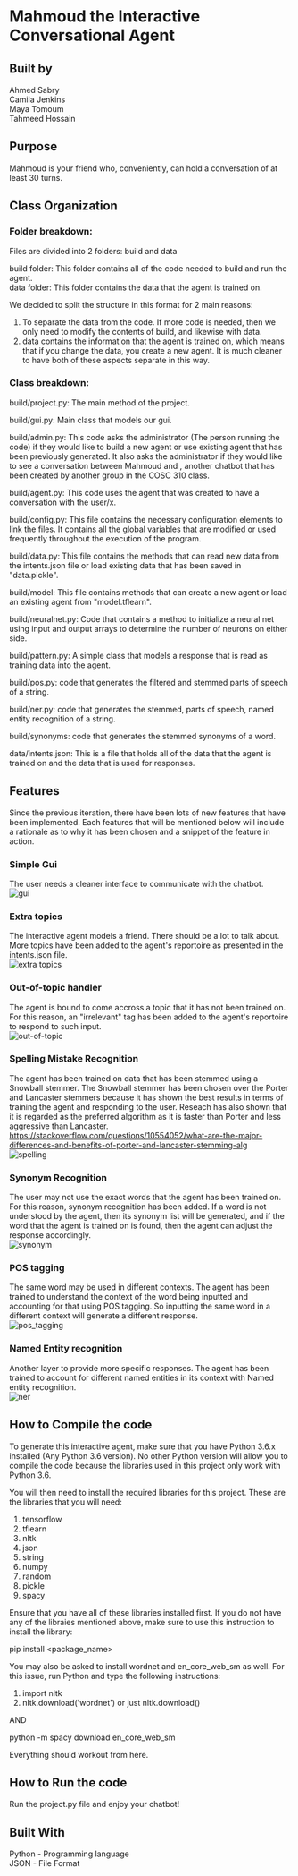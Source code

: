 # Mahmoud the Interactive Conversational Agent

## Built by  

Ahmed Sabry  
Camila Jenkins  
Maya Tomoum  
Tahmeed Hossain
## Purpose
Mahmoud is your friend who, conveniently, can hold a conversation of at least 30 turns. 

## Class Organization
### Folder breakdown: 

Files are divided into 2 folders: build and data 

build folder: This folder contains all of the code needed to build and run the agent.  
data folder: This folder contains the data that the agent is trained on. 

We decided to split the structure in this format for 2 main reasons:  
1) To separate the data from the code. If more code is needed, then we only need to modify the contents of build, and likewise with data.  
2) data contains the information that the agent is trained on, which means that if you change the data, you create a new agent. It is much cleaner to have both of these aspects separate in this way.  

### Class breakdown: 
build/project.py: The main method of the project.  

build/gui.py: Main class that models our gui.  

build/admin.py: This code asks the administrator (The person running the code) if they would like to build a new agent or use existing agent that has been previously generated. It also asks the administrator if they would like to see a conversation between Mahmoud and , another chatbot that has been created by another group in the COSC 310 class.  

build/agent.py: This code uses the agent that was created to have a conversation with the user/x.  

build/config.py: This file contains the necessary configuration elements to link the files. It contains all the global variables that are modified or used frequently throughout the execution of the program.  

build/data.py: This file contains the methods that can read new data from the intents.json file or load existing data that has been saved in "data.pickle".  

build/model: This file contains methods that can create a new agent or load an existing agent from "model.tflearn".  

build/neuralnet.py: Code that contains a method to initialize a neural net using input and output arrays to determine the number of neurons on either side.  

build/pattern.py: A simple class that models a response that is read as training data into the agent.  

build/pos.py: code that generates the filtered and stemmed parts of speech of a string.  

build/ner.py: code that generates the stemmed, parts of speech, named entity recognition of a string.

build/synonyms: code that generates the stemmed synonyms of a word.  

data/intents.json: This is a file that holds all of the data that the agent is trained on and the data that is used for responses.  
  
## Features  

Since the previous iteration, there have been lots of new features that have been implemented. Each features that will be mentioned below will include a rationale as to why it has been chosen and a snippet of the feature in action.  

### Simple Gui  
The user needs a cleaner interface to communicate with the chatbot.  
![gui](https://user-images.githubusercontent.com/52863189/78506820-35ec4180-7731-11ea-97c0-7ec84e20d2bc.png)


### Extra topics  
The interactive agent models a friend. There should be a lot to talk about. More topics have been added to the agent's reportoire as presented in the intents.json file.  
![extra topics](https://user-images.githubusercontent.com/52863189/78506903-ccb8fe00-7731-11ea-9547-6774fbe0710f.png)

### Out-of-topic handler  
The agent is bound to come accross a topic that it has not been trained on. For this reason, an "irrelevant" tag has been added to the agent's reportoire to respond to such input.  
![out-of-topic](https://user-images.githubusercontent.com/52863189/78506968-333e1c00-7732-11ea-95b4-77d883e75990.png)
 

### Spelling Mistake Recognition  
The agent has been trained on data that has been stemmed using a Snowball stemmer. The Snowball stemmer has been chosen over the Porter and Lancaster stemmers because it has shown the best results in terms of training the agent and responding to the user. Reseach has also shown that it is regarded as the preferred algorithm as it is faster than Porter and less aggressive than Lancaster.  
https://stackoverflow.com/questions/10554052/what-are-the-major-differences-and-benefits-of-porter-and-lancaster-stemming-alg  
![spelling](https://user-images.githubusercontent.com/52863189/78507179-7baa0980-7733-11ea-8d09-336c778fa44f.png)
 

### Synonym Recognition  
The user may not use the exact words that the agent has been trained on. For this reason, synonym recognition has been added. If a word is not understood by the agent, then its synonym list will be generated, and if the word that the agent is trained on is found, then the agent can adjust the response accordingly.  
![synonym](https://user-images.githubusercontent.com/52863189/78508892-152ae880-773f-11ea-90a0-b2e51588b1a5.png)

### POS tagging  
The same word may be used in different contexts. The agent has been trained to understand the context of the word being inputted and accounting for that using POS tagging. So inputting the same word in a different context will generate a different response.  
![pos_tagging](https://user-images.githubusercontent.com/52863189/78508940-64711900-773f-11ea-95c5-8cd8d6aff635.png) 

### Named Entity recognition  
Another layer to provide more specific responses. The agent has been trained to account for different named entities in its context with Named entity recognition.  
![ner](https://user-images.githubusercontent.com/52863189/78519471-58557d80-7778-11ea-8f2a-31732b4f2315.png)

## How to Compile the code
To generate this interactive agent, make sure that you have Python 3.6.x installed (Any Python 3.6 version). No other Python version will allow you to compile the code because the libraries used in this project only work with Python 3.6.  

You will then need to install the required libraries for this project. These are the libraries that you will need:  
1) tensorflow  
2) tflearn  
3) nltk  
4) json  
5) string  
6) numpy  
7) random  
8) pickle  
9) spacy

Ensure that you have all of these libraries installed first. If you do not have any of the libraies mentioned above, make sure to use this instruction to install the library:  
  
   pip install <package_name>

You may also be asked to install wordnet and en_core_web_sm as well. For this issue, run Python and type the following instructions:  
1) import nltk  
2) nltk.download('wordnet') or just nltk.download()  

AND  

python -m spacy download en_core_web_sm

Everything should workout from here.  

## How to Run the code

Run the project.py file and enjoy your chatbot!


## Built With
Python - Programming language  
JSON - File Format  
